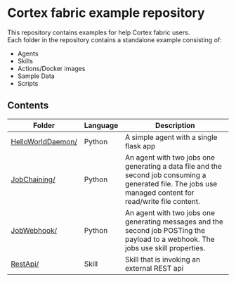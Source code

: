 # Cortex fabric example repository

This repository contains examples for help Cortex fabric users.  
Each folder in the repository contains a standalone example consisting of:
 - Agents
 - Skills
 - Actions/Docker images
 - Sample Data
 - Scripts

## Contents
 | Folder | Language |Description |
 | --------| -------- |----------- |
 | [HelloWorldDaemon/](./HelloWorldDaemon) | Python | A simple agent with a single flask app |
 | [JobChaining/](./JobChaining) | Python | An agent with two jobs one generating a data file and the second job consuming a generated file.  The jobs use managed content for read/write file content.
 | [JobWebhook/](./JobWebhook) | Python | An agent with two jobs one generating messages and the second job POSTing the payload to a webhook. The jobs use skill properties.
| [RestApi/](./RestApi)| Skill | Skill that is invoking an external REST api |